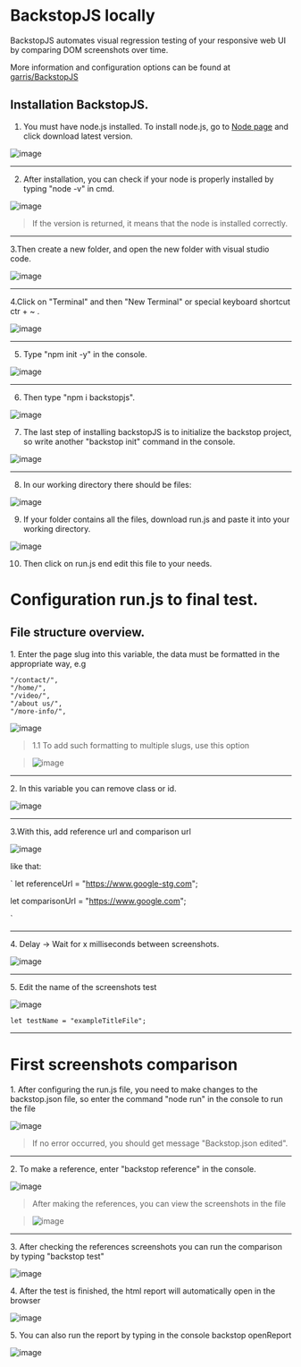 # BackstopJS locally
BackstopJS automates visual regression testing of your responsive web UI by comparing DOM screenshots over time.

More information and configuration options can be found at [garris/BackstopJS](https://github.com/garris/BackstopJS)

## Installation BackstopJS.

1. You must have node.js installed. To install node.js, go to [Node page](https://nodejs.org/en/download/) and click download latest version.

![image](https://user-images.githubusercontent.com/98982966/207054626-99b4a7b5-866e-41cf-97a8-149e83591681.png)

<hr>

2. After installation, you can check if your node is properly installed by typing "node -v" in cmd.

![image](https://user-images.githubusercontent.com/98982966/207055948-0350d6ca-b63c-4a22-9477-42f737b72404.png)
> <p> If the version is returned, it means that the node is installed correctly.</p>

<hr>

3.Then create a new folder, and open the new folder with visual studio code.

![image](https://user-images.githubusercontent.com/98982966/207054039-baeff9e5-8b18-4029-ab66-d9aa9356e9b7.png)

<hr>

4.Click on "Terminal" and then "New Terminal" or special keyboard shortcut ctr + ~ .

![image](https://user-images.githubusercontent.com/98982966/207055066-88261ad0-8c12-4b62-a270-bcf8b91361bf.png)

<hr>

5. Type "npm init -y" in the console.

![image](https://user-images.githubusercontent.com/98982966/207052447-54f31473-be0b-41b5-b0a5-51557f051fd9.png)

<hr>

6. Then type "npm i backstopjs".

![image](https://user-images.githubusercontent.com/98982966/207052584-aa5ebcca-b715-4114-8ba9-d1287569689b.png)


7. The last step of installing backstopJS is to initialize the backstop project, so write another "backstop init" command in the console.

![image](https://user-images.githubusercontent.com/98982966/207052781-55950f56-461f-415d-9dd3-356bbe1613ce.png)

<hr>

8. In our working directory there should be files: 

![image](https://user-images.githubusercontent.com/98982966/207053190-4c8031c7-ef84-428c-ae93-a02f48a07e0c.png)

9. If your folder contains all the files, download run.js and paste it into your working directory.

![image](https://user-images.githubusercontent.com/98982966/207065713-d053044c-8b5f-4203-90d5-e22e817a4628.png)

10. Then click on run.js end edit this file to your needs.

# Configuration run.js to final test.

## File structure overview.

<p>1. Enter the page slug into this variable, the data must be formatted in the appropriate way, e.g </p>

```
"/contact/",
"/home/",
"/video/",
"/about us/",
"/more-info/",
```

![image](https://user-images.githubusercontent.com/98982966/207070278-35adf029-ce45-43ea-89d7-b7bcb4f396df.png)

> <p>1.1 To add such formatting to multiple slugs, use this option</p>

> ![image](https://user-images.githubusercontent.com/98982966/207071898-15804b1f-2702-48b9-8336-521fb2a5a77b.png)

<hr>

<p>2. In this variable you can remove class or id. </p>

![image](https://user-images.githubusercontent.com/98982966/207073313-47a03a26-22af-461a-9798-caaee84df29f.png)

<hr>

<p>3.With this, add reference url and comparison url</p>

![image](https://user-images.githubusercontent.com/98982966/207074586-82be4497-d859-40b4-8d05-144f0a74e523.png)

<p>like that:</p>

`
let referenceUrl = "https://www.google-stg.com";

let comparisonUrl = "https://www.google.com"; 
  
`
<hr>

<p>4. Delay -> Wait for x milliseconds between screenshots.</p>

![image](https://user-images.githubusercontent.com/98982966/207075473-4b9313db-d58d-4f9e-8e20-bae8eee42ce0.png)

<hr>

<p>5. Edit the name of the screenshots test</p>

![image](https://user-images.githubusercontent.com/98982966/207076459-331594c1-b0e9-400d-8d81-a3550a361c47.png)

```
let testName = "exampleTitleFile"; 
```
<hr>

# First screenshots comparison

<p>1. After configuring the run.js file, you need to make changes to the backstop.json file, so enter the command "node run" in the console to run the file</p>

![image](https://user-images.githubusercontent.com/98982966/207078247-b9002dd7-fc7e-48f8-8cd7-9a97ccb7f28e.png)

> If no error occurred, you should get message "Backstop.json edited".

<hr>

<p>2. To make a reference, enter "backstop reference" in the console.</p>

![image](https://user-images.githubusercontent.com/98982966/207253352-df27aa6b-3fab-443e-90e3-abdf74e871ee.png)

> <p>After making the references, you can view the screenshots in the file</p>

> ![image](https://user-images.githubusercontent.com/98982966/207253825-db72a8a4-25a2-4435-ac52-dd88d0b180ee.png)

<hr>

<p>3. After checking the references screenshots you can run the comparison by typing "backstop test"</p>

![image](https://user-images.githubusercontent.com/98982966/207254639-3dd6ab63-e32e-4440-af09-bb7c6d68d19c.png)

<p>4. After the test is finished, the html report will automatically open in the browser</p>

![image](https://user-images.githubusercontent.com/98982966/207254980-50b35660-65b1-4dc8-bb5d-b0536d6af64f.png)

<p>5. You can also run the report by typing in the console backstop openReport</p>

![image](https://user-images.githubusercontent.com/98982966/207257089-6702ae36-48a1-4489-9216-4a1427a10194.png)
